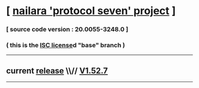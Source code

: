 
# [ [nailara 'protocol seven' project](http://src.nailara.net/) ]

### [ source code version : 20.0055-3248.0 ]

### ( this is the [ISC license](license)d "base" branch )
---
## current [release](https://github.com/anotherlink/nailara/releases) \\\\// [V1.52.7](https://github.com/anotherlink/nailara/releases/tag/V1.52.7)
---
